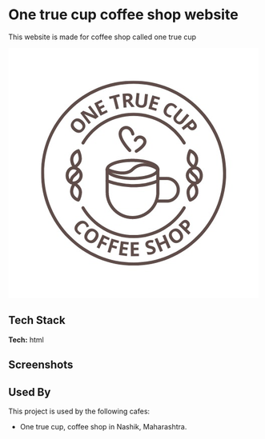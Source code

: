 # One true cup coffee shop website

This website is made for coffee shop called one true cup

![Image](logo.jpeg)

## Tech Stack

**Tech:** html

## Screenshots


## Used By

This project is used by the following cafes:

- One true cup, coffee shop 
in Nashik, Maharashtra.
